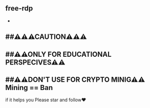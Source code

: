 ## free-rdp
-
##⚠⚠⚠CAUTION⚠⚠⚠
-
##⚠⚠ONLY FOR EDUCATIONAL PERSPECIVES⚠⚠
-
##⚠⚠DON'T USE FOR CRYPTO MINIG⚠⚠
 Mining == Ban
 -
if it helps you Please star and follow❤
